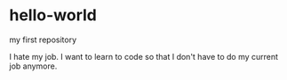 # hello-world
my first repository

I hate my job. I want to learn to code so that I don't have to do my current job anymore.
